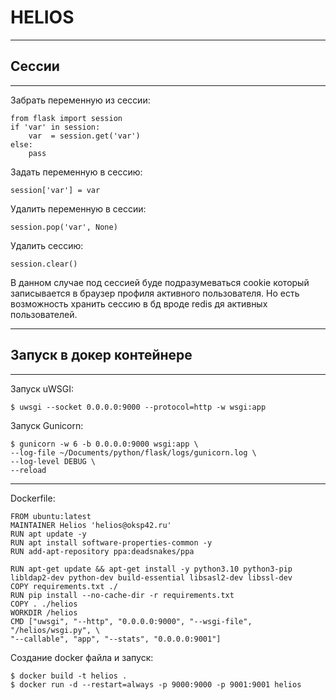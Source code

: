 # HELIOS
---
## Сессии
-------------------------

Забрать переменную из сессии:

    from flask import session
    if 'var' in session:
        var  = session.get('var')
    else:
        pass

Задать переменную в сессию:

    session['var'] = var

Удалить переменную в сессии:

    session.pop('var', None)

Удалить сессию:

    session.clear()

В данном случае под сессией буде подразумеваться cookie который записывается в браузер профиля активного пользователя. Но есть возможность хранить сессию в бд вроде redis дя активных пользователей.

---
##  Запуск в докер контейнере
-------------------------

Запуск uWSGI:

    $ uwsgi --socket 0.0.0.0:9000 --protocol=http -w wsgi:app

Запуск Gunicorn:

    $ gunicorn -w 6 -b 0.0.0.0:9000 wsgi:app \
    --log-file ~/Documents/python/flask/logs/gunicorn.log \
    --log-level DEBUG \
    --reload

-----------------------------

Dockerfile:

    FROM ubuntu:latest
    MAINTAINER Helios 'helios@oksp42.ru'
    RUN apt update -y
    RUN apt install software-properties-common -y
    RUN add-apt-repository ppa:deadsnakes/ppa

    RUN apt-get update && apt-get install -y python3.10 python3-pip libldap2-dev python-dev build-essential libsasl2-dev libssl-dev
    COPY requirements.txt ./
    RUN pip install --no-cache-dir -r requirements.txt
    COPY . ./helios
    WORKDIR /helios
    CMD ["uwsgi", "--http", "0.0.0.0:9000", "--wsgi-file", "/helios/wsgi.py", \
    "--callable", "app", "--stats", "0.0.0.0:9001"]

Создание docker файла и запуск:

    $ docker build -t helios .
    $ docker run -d --restart=always -p 9000:9000 -p 9001:9001 helios
